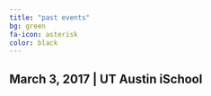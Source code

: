 ```yaml
---
title: "past events"
bg: green
fa-icon: asterisk
color: black
---
```


## March 3, 2017 | UT Austin iSchool
